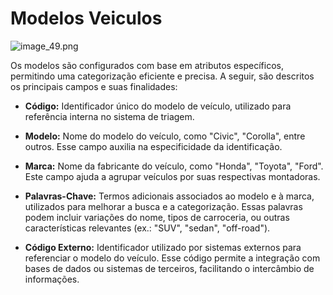 # Modelos Veiculos

![image_49.png](image_49.png)

Os modelos são configurados com base em atributos específicos, permitindo uma categorização eficiente e precisa. A seguir, são descritos os principais campos e suas finalidades:

- **Código:** Identificador único do modelo de veículo, utilizado para referência interna no sistema de triagem.

- **Modelo:** Nome do modelo do veículo, como "Civic", "Corolla", entre outros. Esse campo auxilia na especificidade da identificação.

- **Marca:** Nome da fabricante do veículo, como "Honda", "Toyota", "Ford". Este campo ajuda a agrupar veículos por suas respectivas montadoras.

- **Palavras-Chave:** Termos adicionais associados ao modelo e à marca, utilizados para melhorar a busca e a categorização. Essas palavras podem incluir variações do nome, tipos de carroceria, ou outras características relevantes (ex.: "SUV", "sedan", "off-road").

- **Código Externo:** Identificador utilizado por sistemas externos para referenciar o modelo do veículo. Esse código permite a integração com bases de dados ou sistemas de terceiros, facilitando o intercâmbio de informações.

